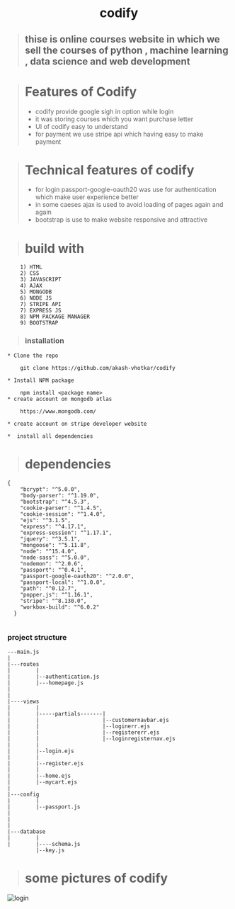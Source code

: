 # <h1 align="center"> codify
> ## thise is online courses website in which we sell the courses of python , machine learning , data science and web development

># Features of Codify
> * codify provide google sigh in option while login
> * it was storing courses which you want purchase letter
> * UI of codify easy  to understand
> *  for payment we use stripe api which having easy to make payment


># Technical features of codify
>   * for login  passport-google-oauth20 was use for authentication which make user experience better
>* in some caeses  ajax is used to avoid loading of pages again and again
>* bootstrap is use to make website responsive and attractive


> # build with
```
    1) HTML
    2) CSS
    3) JAVASCRIPT
    4) AJAX
    5) MONGODB
    6) NODE JS
    7) STRIPE API
    7) EXPRESS JS
    8) NPM PACKAGE MANAGER
    9) BOOTSTRAP
```




>### installation

    * Clone the repo
        
        git clone https://github.com/akash-vhotkar/codify

    * Install NPM package

        npm install <package name>
    * create account on mongodb atlas

        https://www.mongodb.com/

    * create account on stripe developer website

    *  install all dependencies  


># dependencies
```
{
    "bcrypt": "^5.0.0",
    "body-parser": "^1.19.0",
    "bootstrap": "^4.5.3",
    "cookie-parser": "^1.4.5",
    "cookie-session": "^1.4.0",
    "ejs": "^3.1.5",
    "express": "^4.17.1",
    "express-session": "^1.17.1",
    "jquery": "^3.5.1",
    "mongoose": "^5.11.8",
    "node": "^15.4.0",
    "node-sass": "^5.0.0",
    "nodemon": "^2.0.6",
    "passport": "^0.4.1",
    "passport-google-oauth20": "^2.0.0",
    "passport-local": "^1.0.0",
    "path": "^0.12.7",
    "popper.js": "^1.16.1",
    "stripe": "^8.130.0",
    "workbox-build": "^6.0.2"
  }


```
### project structure

```
---main.js
|
|---routes
|        |
|        |--authentication.js
|        |---homepage.js
|
|
|----views
|        |
|        |-----partials-------|
|        |                    |--customernavbar.ejs
|        |                    |--loginerr.ejs
|        |                    |--registererr.ejs
|        |                    |--loginregisternav.ejs
|        |
|        |--login.ejs
|        |
|        |--register.ejs
|        |
|        |--home.ejs
|        |--mycart.ejs
|
|---config
|        |
|        |--passport.js
|        
|
|
|---database
|        |
|        |----schema.js
         |--key.js   

```

> # some pictures of codify
  ![login](https://user-images.githubusercontent.com/59597612/97988956-d1e34600-1e03-11eb-9564-818ed960210b.PNG)
